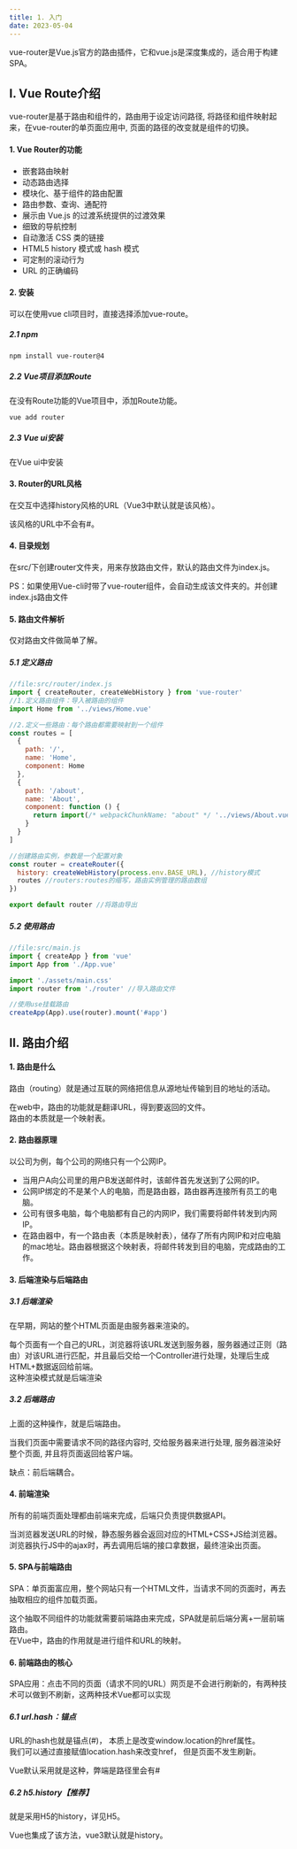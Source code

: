 ```yaml
---
title: 1. 入门
date: 2023-05-04
---
```

vue-router是Vue.js官方的路由插件，它和vue.js是深度集成的，适合用于构建SPA。

## Ⅰ. Vue Route介绍
vue-router是基于路由和组件的，路由用于设定访问路径, 将路径和组件映射起来，在vue-router的单页面应用中, 页面的路径的改变就是组件的切换。

#### 1. Vue Router的功能
- 嵌套路由映射
- 动态路由选择
- 模块化、基于组件的路由配置
- 路由参数、查询、通配符
- 展示由 Vue.js 的过渡系统提供的过渡效果
- 细致的导航控制
- 自动激活 CSS 类的链接
- HTML5 history 模式或 hash 模式
- 可定制的滚动行为
- URL 的正确编码

#### 2. 安装
可以在使用vue cli项目时，直接选择添加vue-route。
##### 2.1 npm
```dash
npm install vue-router@4
```
##### 2.2 Vue项目添加Route
在没有Route功能的Vue项目中，添加Route功能。
```vue
vue add router
```
##### 2.3 Vue ui安装
在Vue ui中安装

#### 3. Router的URL风格
在交互中选择history风格的URL（Vue3中默认就是该风格）。

该风格的URL中不会有#。

#### 4. 目录规划
在src/下创建router文件夹，用来存放路由文件，默认的路由文件为index.js。

PS：如果使用Vue-cli时带了vue-router组件，会自动生成该文件夹的。并创建index.js路由文件

#### 5. 路由文件解析
仅对路由文件做简单了解。
##### 5.1 定义路由
```js
//file:src/router/index.js
import { createRouter, createWebHistory } from 'vue-router' 
//1.定义路由组件：导入被路由的组件
import Home from '../views/Home.vue' 

//2.定义一些路由：每个路由都需要映射到一个组件
const routes = [
  {
    path: '/',
    name: 'Home',
    component: Home
  },
  {
    path: '/about',
    name: 'About',
    component: function () {
      return import(/* webpackChunkName: "about" */ '../views/About.vue')
    }
  }
]

//创建路由实例，参数是一个配置对象
const router = createRouter({  
  history: createWebHistory(process.env.BASE_URL), //history模式
  routes //routers:routes的缩写，路由实例管理的路由数组
})

export default router //将路由导出
```
##### 5.2 使用路由
```js
//file:src/main.js
import { createApp } from 'vue'
import App from './App.vue' 

import './assets/main.css'
import router from './router' //导入路由文件

//使用use挂载路由
createApp(App).use(router).mount('#app')
```

## Ⅱ. 路由介绍

#### 1. 路由是什么
路由（routing）就是通过互联的网络把信息从源地址传输到目的地址的活动。

在web中，路由的功能就是翻译URL，得到要返回的文件。  
路由的本质就是一个映射表。

#### 2. 路由器原理
以公司为例，每个公司的网络只有一个公网IP。
- 当用户A向公司里的用户B发送邮件时，该邮件首先发送到了公网的IP。
- 公网IP绑定的不是某个人的电脑，而是路由器，路由器再连接所有员工的电脑。
- 公司有很多电脑，每个电脑都有自己的内网IP，我们需要将邮件转发到内网IP。
- 在路由器中，有一个路由表（本质是映射表），储存了所有内网IP和对应电脑的mac地址。路由器根据这个映射表，将邮件转发到目的电脑，完成路由的工作。

#### 3. 后端渲染与后端路由
##### 3.1 后端渲染
在早期，网站的整个HTML页面是由服务器来渲染的。

每个页面有一个自己的URL，浏览器将该URL发送到服务器，服务器通过正则（路由）对该URL进行匹配，并且最后交给一个Controller进行处理，处理后生成HTML+数据返回给前端。  
这种渲染模式就是后端渲染
##### 3.2 后端路由
上面的这种操作，就是后端路由。

当我们页面中需要请求不同的路径内容时, 交给服务器来进行处理, 服务器渲染好整个页面, 并且将页面返回给客户端。

缺点：前后端耦合。

#### 4. 前端渲染
所有的前端页面处理都由前端来完成，后端只负责提供数据API。  

当浏览器发送URL的时候，静态服务器会返回对应的HTML+CSS+JS给浏览器。  
浏览器执行JS中的ajax时，再去调用后端的接口拿数据，最终渲染出页面。

#### 5. SPA与前端路由
SPA：单页面富应用，整个网站只有一个HTML文件，当请求不同的页面时，再去抽取相应的组件加载页面。

这个抽取不同组件的功能就需要前端路由来完成，SPA就是前后端分离+一层前端路由。  
在Vue中，路由的作用就是进行组件和URL的映射。

#### 6. 前端路由的核心
SPA应用：点击不同的页面（请求不同的URL）网页是不会进行刷新的，有两种技术可以做到不刷新，这两种技术Vue都可以实现
##### 6.1 url.hash：锚点
URL的hash也就是锚点(#)， 本质上是改变window.location的href属性。  
我们可以通过直接赋值location.hash来改变href， 但是页面不发生刷新。  

Vue默认采用就是这种，弊端是路径里会有#
##### 6.2 h5.history【推荐】
就是采用H5的history，详见H5。

Vue也集成了该方法，vue3默认就是history。
